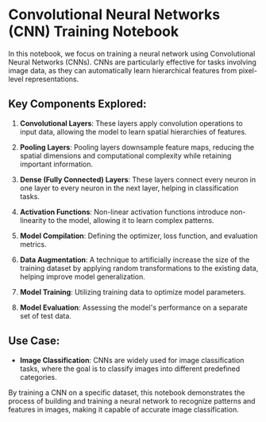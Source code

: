 # Convolutional Neural Networks (CNN) Training Notebook

In this notebook, we focus on training a neural network using Convolutional Neural Networks (CNNs). CNNs are particularly effective for tasks involving image data, as they can automatically learn hierarchical features from pixel-level representations.

## Key Components Explored:

1. **Convolutional Layers**: These layers apply convolution operations to input data, allowing the model to learn spatial hierarchies of features.

2. **Pooling Layers**: Pooling layers downsample feature maps, reducing the spatial dimensions and computational complexity while retaining important information.

3. **Dense (Fully Connected) Layers**: These layers connect every neuron in one layer to every neuron in the next layer, helping in classification tasks.

4. **Activation Functions**: Non-linear activation functions introduce non-linearity to the model, allowing it to learn complex patterns.

5. **Model Compilation**: Defining the optimizer, loss function, and evaluation metrics.

6. **Data Augmentation**: A technique to artificially increase the size of the training dataset by applying random transformations to the existing data, helping improve model generalization.

7. **Model Training**: Utilizing training data to optimize model parameters.

8. **Model Evaluation**: Assessing the model's performance on a separate set of test data.

## Use Case:

- **Image Classification**: CNNs are widely used for image classification tasks, where the goal is to classify images into different predefined categories.

By training a CNN on a specific dataset, this notebook demonstrates the process of building and training a neural network to recognize patterns and features in images, making it capable of accurate image classification.

